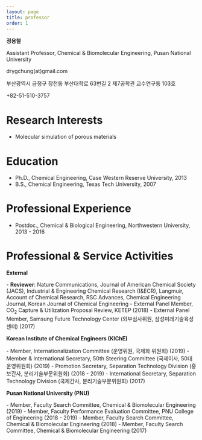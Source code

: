 ```yaml
---
layout: page
title: professor
order: 1
---
```

<style type="text/css">
img.resize {
  max-width:75%;
  align:left;
}
</style>

<p><b>정용철</b></p>
<p>Assistant Professor, Chemical & Biomolecular Engineering, Pusan National University </p>
<p>drygchung(at)gmail.com</p>
<p>부산광역시 금정구 장전동 부산대학로 63번길 2 제7공학관 교수연구동 103호 </p>
<p>+82-51-510-3757 </p>

# Research Interests
- Molecular simulation of porous materials

# Education
- Ph.D., Chemical Engineering, Case Western Reserve University, 2013
- B.S., Chemical Engineering, Texas Tech University, 2007

# Professional Experience
- Postdoc., Chemical & Biological Engineering, Northwestern University, 2013 - 2016

# Professional & Service Activities
<p><b>External</b></p>
- <b>Reviewer</b>: Nature Communications, Journal of American Chemical Society (JACS), Industrial & Engineering Chemical Research (I&ECR), Langmuir, Account of Chemical Research, RSC Advances, Chemical Engineering Journal, Korean Journal of Chemical Engineering
- External Panel Member, CO<sub>2</sub> Capture & Utilization Proposal Review, KETEP (2018)
- External Panel Member, Samsung Future Technology Center (외부심사위원, 삼성미래기술육성센터) (2017)
<p><b> Korean Institute of Chemical Engineers (KIChE) </b></p>
- Member, Internationalization Committee (운영위원, 국제화 위원회) (2019)
- Member & International Secretary, 50th Steering Committee (국제이사, 50대 운영위원회) (2019)
- Promotion Secretary, Separation Technology Division (홍보간사, 분리기술부문위원회) (2018 - 2019)
- International Secretary, Separation Technology Division (국제간사, 분리기술부문위원회) (2017)

<p><b>Pusan National University (PNU)</b></p>
- Member, Faculty Search Committee, Chemical & Biomolecular Engineering (2019)
- Member, Faculty Performance Evaluation Committee, PNU College of Engineering (2018 - 2019)
- Member, Faculty Search Committee, Chemical & Biomolecular Engineering (2018)
- Member, Faculty Search Committee, Chemical & Biomolecular Engineering (2017)
